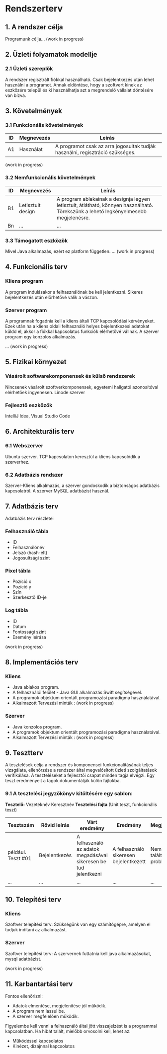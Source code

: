 # Rendszerterv
## 1. A rendszer célja

Programunk célja... (work in progress)

## 2. Üzleti folyamatok modellje

### 2.1 Üzleti szereplők

A rendszer regisztrált fiókkal használható. Csak bejelentkezés után lehet használni a programot.
Annak eldöntése, hogy a szoftvert kinek az eszközére települ és ki használhatja
azt a megrendelő vállalat döntésére van bízva.

## 3. Követelmények

### 3.1 Funkcionális követelmények

| ID | Megnevezés | Leírás |
| --- | --- | --- |
| A1 | Használat | A programot csak az arra jogosultak tudják használni, regisztráció szükséges. |
(work in progress)

### 3.2 Nemfunkcionális követelmények

| ID | Megnevezés | Leírás |
| --- | --- | --- |
| B1 | Letisztult design | A program ablakainak a designja legyen letisztult, átlátható, könnyen használható. Törekszünk a lehető legkényelmesebb megjelenésre.
| Bn | ... | ...

### 3.3 Támogatott eszközök
Mivel Java alkalmazás, ezért ez platform független.
... (work in progress)

## 4. Funkcionális terv
### Kliens program
A program indulásakor a felhasználónak be kell jelentkezni. Sikeres bejelentkezés után előrhetővé válik a vászon.

### Szerver program
A programnak fogadnia kell a kliens általi TCP kapcsolódási kérvényeket. Ezek után ha a kliens oldali felhasználó helyes bejelentkezési adatokat küldd el, akkor a fiókkal kapcsolatus funkciók elérhetővé vállnak. A szerver program egy konzolos alkalmazás.

... (work in progress)

## 5. Fizikai környezet

### Vásárolt softwarekomponensek és külső rendszerek
Nincsenek vásárolt szoftverkomponensek, egyetemi hallgatói azonosítóval elérhetőek ingyenesen.
Linode szerver

### Fejlesztő eszközök
IntelliJ Idea, Visual Studio Code

## 6. Architekturális terv

### 6.1 Webszerver
Ubuntu szerver. TCP kapcsolaton keresztül a kliens kapcsolódik a szerverhez.

### 6.2 Adatbázis rendszer
Szerver-Kliens alkalmazás, a szerver gondoskodik a biztonságos adatbázis kapcsolatról.
A szerver MySQL adatbázist használ.

## 7. Adatbázis terv

Adatbázis terv részletei

### Felhasználó tábla
 * ID
 * Felhasználónév
 * Jelszó (hash-elt)
 * Jogosultsági szint

### Pixel tábla
 * Pozíció x
 * Pozíció y
 * Szín
 * Szerkesztő ID-je

### Log tábla
 * ID
 * Dátum
 * Fontossági szint
 * Esemény leírása
 
(work in progress)

## 8. Implementációs terv

### Kliens
 * Java ablakos program.
 * A felhasználói felület - Java GUI alkalmazás Swift segítségével.
 * A programok objektum orientált programozási paradigma használatával.
 * Alkalmazott Tervezési minták : (work in progress)

### Szerver
 * Java konzolos program.
 * A programok objektum orientált programozási paradigma használatával.
 * Alkalmazott Tervezési minták : (work in progress)

## 9. Tesztterv

A tesztelések célja a rendszer és komponensei funkcionalitásának teljes vizsgálata,
ellenőrzése a rendszer által megvalósított üzleti szolgáltatások verifikálása.
A teszteléseket a fejlesztői csapat minden tagja elvégzi.
Egy teszt eredményeit a tagok dokumentálják külön fájlokba.

### 9.1 A tesztelési jegyzőkönyv kitöltésére egy sablon:

**Tesztelő:** Vezetéknév Keresztnév
**Tesztelési fajta** (Unit teszt, funkcionális teszt)

Tesztszám | Rövid leírás | Várt eredmény | Eredmény | Megjegyzés
----------|--------------|---------------|----------|-----------
például. Teszt #01 | Bejelentkezés | A felhasználó az adatok megadásával sikeresen be tud jelentkezni | A felhasználó sikeresen bejelentkezett | Nem találtam problémát.
... | ... | ... | ... | ...

## 10. Telepítési terv

### Kliens
Szoftver telepítési terv: Szükségünk van egy számítógépre, amelyen el tudjuk indítani az alkalmazást. 

### Szerver
Szoftver telepítési terv: A szervernek futtatnia kell java alkalmazásokat, mysql adatbázist.

(work in progress)

## 11. Karbantartási terv

Fontos ellenőrizni:
*	Adatok elmentése, megjelenítése jól működik.
*	A program nem lassul be.
*	A szerver megfelelően működik.

Figyelembe kell venni a felhasználó által jött visszajelzést is a programmal kapcsolatban.
Ha hibát talált, mielőbb orvosolni kell, lehet az:
*	Működéssel kapcsolatos
*	Kinézet, dizájnnal kapcsolatos
